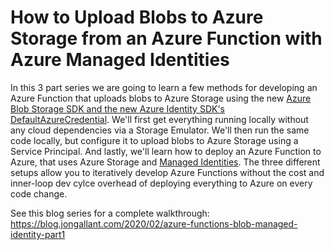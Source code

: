# How to Upload Blobs to Azure Storage from an Azure Function with Azure Managed Identities

In this 3 part series we are going to learn a few methods for developing an Azure Function that uploads blobs to Azure Storage using the new [Azure Blob Storage SDK and the new Azure Identity SDK's DefaultAzureCredential](https://aka.ms/azsdkpackages). We'll first get everything running locally without any cloud dependencies via a Storage Emulator. We'll then run the same code locally, but configure it to upload blobs to Azure Storage using a Service Principal. And lastly, we'll learn how to deploy an Azure Function to Azure, that uses Azure Storage and [Managed Identities](https://docs.microsoft.com/azure/active-directory/managed-identities-azure-resources/overview). The three different setups allow you to iteratively develop Azure Functions without the cost and inner-loop dev cylce overhead of deploying everything to Azure on every code change.

See this blog series for a complete walkthrough: https://blog.jongallant.com/2020/02/azure-functions-blob-managed-identity-part1


